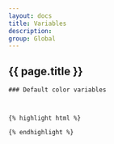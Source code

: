 ```yaml
---
layout: docs
title: Variables
description: 
group: Global
---
```


<section id="headings clearfix">
	<h2 class="section__title">{{ page.title }}</h2>

	### Default color variables

	
	
	{% highlight html %}

	{% endhighlight %}

</section>